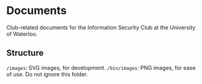 # Documents
Club-related documents for the Information Security Club at the University of Waterloo.

## Structure

`/images`: SVG images, for development.
`/bin/images`: PNG images, for ease of use. Do not ignore this folder.
